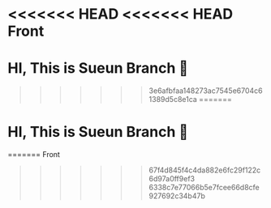 <<<<<<< HEAD
<<<<<<< HEAD
Front
=======
# HI, This is Sueun Branch 🥰

>>>>>>> 3e6afbfaa148273ac7545e6704c61389d5c8e1ca
=======
# HI, This is Sueun Branch 🥰

=======
Front
>>>>>>> 67f4d845f4c4da882e6fc29f122c6d97a0ff9ef3
>>>>>>> 6338c7e77066b5e7fcee66d8cfe927692c34b47b
